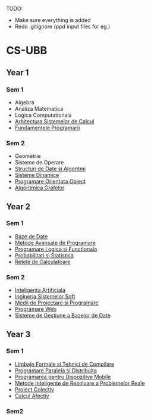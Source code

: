 TODO: 
- Make sure everything is added
- Redo .gitignore (ppd input files for eg.)

# CS-UBB
## Year 1
### Sem 1
- Algebra
- Analiza Matematica
- Logica Computationala
- [Arhitectura Sistemelor de Calcul](./Sem1/ASC/)
- [Fundamentele Programarii](./Sem1/FP/)
### Sem 2
- Geometrie
- Sisteme de Operare
- [Structuri de Date si Algoritmi](./Sem2/SDA/)
- [Sisteme Dinamice](./Sem2/SD/)
- [Programare Orientata Obiect](./Sem2/OOP/)
- [Algoritmica Grafelor](./Sem2/AG/)
## Year 2
### Sem 1
- [Baze de Date](./Sem3/BD/)
- [Metode Avansate de Programare](./Sem3/MAP/)
- [Programare Logica si Functionala](./Sem3/PLF/)
- [Probabilitati si Statistica](./Sem3/PS/)
- [Retele de Calculatoare](./Sem3/RC/)
### Sem 2
- [Inteligenta Artificiala](./Sem4/databases/)
- [Ingineria Sistemelor Soft](./Sem4/databases/)
- [Medii de Proiectare si Programare](./Sem4/MPP/)
- [Programare Web](./Sem4/PW/)
- [Sisteme de Gestiune a Bazelor de Date](./Sem4/SGBD/)
## Year 3
### Sem 1
- [Limbaje Formale si Tehnici de Compilare](./Sem5/LFTC/)
- [Programare Paralela si Distribuita](./Sem5/PPD/)
- [Programarea pentru Dispozitive Mobile](./Sem5/PDM/)
- [Metode Inteligente de Rezolvare a Problemelor Reale](https://github.com/RoscaMitrut/SD-DataAugmentation)
- [Proiect Colectiv](https://github.com/ProiectColectivUBB)
- [Calcul Afectiv](https://github.com/mraicu/LLM-Emotion-Negotiations)
### Sem2
